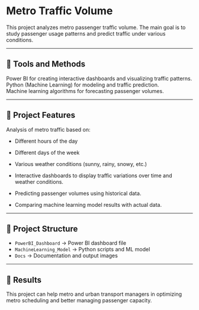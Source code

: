 # Metro Traffic Volume

This project analyzes metro passenger traffic volume. The main goal is to study passenger usage patterns and predict traffic under various conditions.

---

## 🔹 Tools and Methods

Power BI for creating interactive dashboards and visualizing traffic patterns.  
Python (Machine Learning) for modeling and traffic prediction.  
Machine learning algorithms for forecasting passenger volumes.

---

## 🔹 Project Features

Analysis of metro traffic based on:

- Different hours of the day
- Different days of the week
- Various weather conditions (sunny, rainy, snowy, etc.)

- Interactive dashboards to display traffic variations over time and weather conditions.
- Predicting passenger volumes using historical data.
- Comparing machine learning model results with actual data.

---

## 🔹 Project Structure

- `PowerBI_Dashboard` → Power BI dashboard file  
- `MachineLearning_Model` → Python scripts and ML model  
- `Docs` → Documentation and output images

---

## 🔹 Results

This project can help metro and urban transport managers in optimizing metro scheduling and better managing passenger capacity.